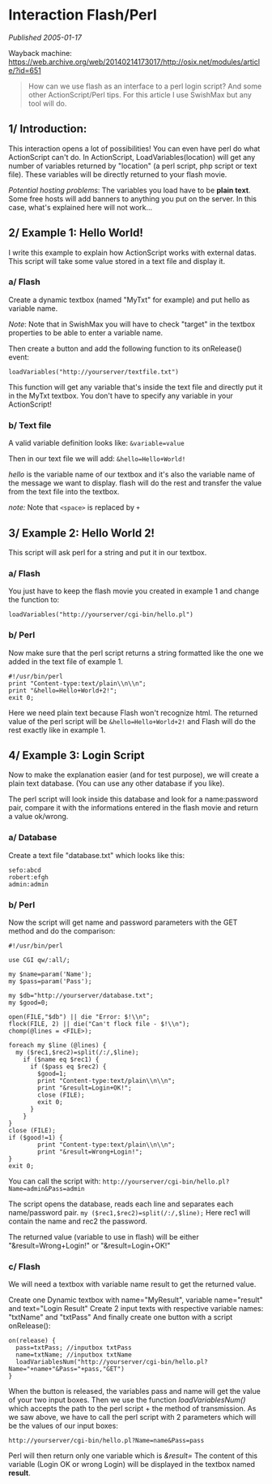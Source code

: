 # Interaction Flash/Perl

*Published 2005-01-17*

Wayback machine: https://web.archive.org/web/20140214173017/http://osix.net/modules/article/?id=651

> How can we use flash as an interface to a perl login script?
> And some other ActionScript/Perl tips.
> For this article I use SwishMax but any tool will do.

## 1/ Introduction:

This interaction opens a lot of possibilities! You can even have perl do what ActionScript can't do.
In ActionScript, LoadVariables(location) will get any number of variables returned by "location" (a perl script, php script or text file). These variables will be directly returned to your flash movie.

_Potential hosting problems_: The variables you load have to be **plain text**. Some free hosts will add banners to anything you put on the server. In this case, what's explained here will not work...

## 2/ Example 1: Hello World!

I write this example to explain how ActionScript works with external datas.
This script will take some value stored in a text file and display it.

### a/ Flash

Create a dynamic textbox (named "MyTxt" for example) and put hello as variable name.

_Note_: Note that in SwishMax you will have to check "target" in the textbox properties to be able to enter a variable name.

Then create a button and add the following function to its onRelease() event:

`loadVariables("http://yourserver/textfile.txt")`

This function will get any variable that's inside the text file and directly put it in the MyTxt textbox. You don't have to specify any variable in your ActionScript!

### b/ Text file

A valid variable definition looks like:
`&variable=value`

Then in our text file we will add:
`&hello=Hello+World!`

_hello_ is the variable name of our textbox and it's also the variable name of the message we want to display. flash will do the rest and transfer the value from the text file into the textbox.

_note:_ Note that `<space>` is replaced by `+`


## 3/ Example 2: Hello World 2!

This script will ask perl for a string and put it in our textbox.

### a/ Flash

You just have to keep the flash movie you created in example 1 and change the function to:

`loadVariables("http://yourserver/cgi-bin/hello.pl")`

### b/ Perl

Now make sure that the perl script returns a string formatted like the one we added in the text file of example 1.

```
#!/usr/bin/perl
print "Content-type:text/plain\\n\\n";
print "&hello=Hello+World+2!";
exit 0;
```

Here we need plain text because Flash won't recognize html.
The returned value of the perl script will be `&hello=Hello+World+2!`
and Flash will do the rest exactly like in example 1.

## 4/ Example 3: Login Script

Now to make the explanation easier (and for test purpose), we will create a plain text database. (You can use any other database if you like).

The perl script will look inside this database and look for a name:password pair, compare it with the informations entered in the flash movie and return a value ok/wrong.

### a/ Database

Create a text file "database.txt" which looks like this:

```
sefo:abcd
robert:efgh
admin:admin
```

### b/ Perl

Now the script will get name and password parameters with the GET method and do the comparison:

```
#!/usr/bin/perl

use CGI qw/:all/;

my $name=param('Name');
my $pass=param('Pass');

my $db="http://yourserver/database.txt";
my $good=0;

open(FILE,"$db") || die "Error: $!\\n";
flock(FILE, 2) || die("Can't flock file - $!\\n");
chomp(@lines = <FILE>);

foreach my $line (@lines) {
  my ($rec1,$rec2)=split(/:/,$line);
    if ($name eq $rec1) {
      if ($pass eq $rec2) {
        $good=1;
        print "Content-type:text/plain\\n\\n";
        print "&result=Login+OK!";
        close (FILE);
        exit 0;
      }
    }
}
close (FILE);
if ($good!=1) {
        print "Content-type:text/plain\\n\\n";
        print "&result=Wrong+Login!";
}
exit 0;
```

You can call the script with:
`http://yourserver/cgi-bin/hello.pl?Name=admin&Pass=admin`

The script opens the database, reads each line and separates each name/password pair.
`my ($rec1,$rec2)=split(/:/,$line);`
Here rec1 will contain the name and rec2 the password.

The returned value (variable to use in flash) will be either "&result=Wrong+Login!" or "&result=Login+OK!"

### c/ Flash

We will need a textbox with variable name result to get the returned value.

Create one Dynamic textbox with name="MyResult", variable name="result" and text="Login Result"
Create 2 input texts with respective variable names: "txtName" and "txtPass"
And finally create one button with a script onRelease():

```
on(release) {
  pass=txtPass; //inputbox txtPass
  name=txtName; //inputbox txtName
  loadVariablesNum("http://yourserver/cgi-bin/hello.pl?Name="+name+"&Pass="+pass,"GET")
}
```

When the button is released, the variables pass and name will get the value of your two input boxes.
Then we use the function _loadVariablesNum()_ which accepts the path to the perl script + the method of transmission.
As we saw above, we have to call the perl script with 2 parameters which will be the values of our input boxes:

`http://yourserver/cgi-bin/hello.pl?Name=name&Pass=pass`

Perl will then return only one variable which is _&result=_
The content of this variable (Login OK or wrong Login) will be displayed in the textbox named **result**.
